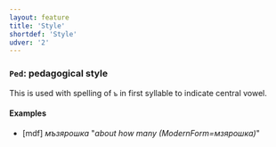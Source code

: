 ```yaml
---
layout: feature
title: 'Style'
shortdef: 'Style'
udver: '2'
---
```


### <a name="Ped">`Ped`</a>: pedagogical style

This is used with spelling of `ъ` in first syllable to indicate central vowel.

#### Examples

* [mdf] _мъзярошка_ "_about how many (ModernForm=мзярошка)_"


<!-- Interlanguage links updated So kvě 14 19:02:39 CEST 2022 -->
